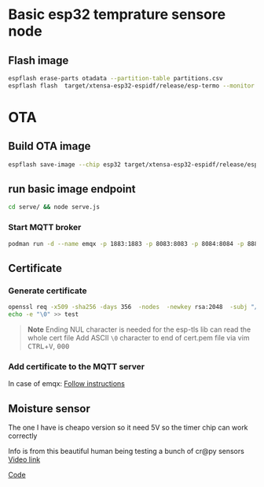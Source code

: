 # Basic esp32 temprature sensore node

## Flash image
```bash
espflash erase-parts otadata --partition-table partitions.csv
espflash flash  target/xtensa-esp32-espidf/release/esp-termo --monitor --partition-table partitions.csv
```

# OTA
## Build OTA image
```bash
espflash save-image --chip esp32 target/xtensa-esp32-espidf/release/esp-termo serve/public/new.bin
```

## run basic image endpoint
```bash
cd serve/ && node serve.js
```

### Start MQTT broker
```bash
podman run -d --name emqx -p 1883:1883 -p 8083:8083 -p 8084:8084 -p 8883:8883 -p 18083:18083 emqx/emqx
```

## Certificate
### Generate certificate
```bash
openssl req -x509 -sha256 -days 356  -nodes  -newkey rsa:2048  -subj "/CN=alabaster.local"  -keyout key.pem -out cert.pem
echo -e "\0" >> test
```
> **Note**
> Ending NUL character is needed for the esp-tls lib can read the whole cert file
> Add ASCII `\0` character to end of cert.pem file
> via vim <kbd>CTRL</kbd>+<kbd>V</kbd>, <kbd>0</kbd><kbd>0</kbd><kbd>0</kbd>

### Add certificate to the MQTT server
In case of emqx: 
[Follow instructions](https://www.emqx.io/docs/en/v5.1/network/emqx-mqtt-tls.html#prerequisite)

## Moisture sensor 

The one I have is cheapo version so it need 5V so the timer chip can work correctly

Info is from this beautiful human being testing a bunch of cr@py sensors 
[Video link](https://youtu.be/IGP38bz-K48?si=4Pe10mfS7SWTy71h)

[Code](https://github.com/yotam5/soil_moisture1.2c6)